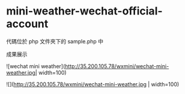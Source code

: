 # mini-weather-wechat-official-account
代碼位於 php 文件夾下的 sample.php 中

成果展示

![wechat mini weather](http://35.200.105.78/wxmini/wechat-mini-weather.jpg| width=100)

![](http://35.200.105.78/wxmini/wechat-mini-weather.jpg | width=100)

